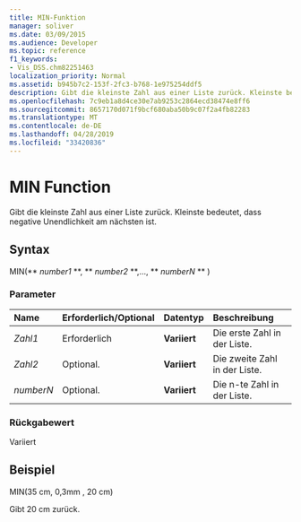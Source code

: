```yaml
---
title: MIN-Funktion
manager: soliver
ms.date: 03/09/2015
ms.audience: Developer
ms.topic: reference
f1_keywords:
- Vis_DSS.chm82251463
localization_priority: Normal
ms.assetid: b945b7c2-153f-2fc3-b768-1e975254ddf5
description: Gibt die kleinste Zahl aus einer Liste zurück. Kleinste bedeutet, dass negative Unendlichkeit am nächsten ist.
ms.openlocfilehash: 7c9eb1a8d4ce30e7ab9253c2864ecd38474e8ff6
ms.sourcegitcommit: 8657170d071f9bcf680aba50b9c07f2a4fb82283
ms.translationtype: MT
ms.contentlocale: de-DE
ms.lasthandoff: 04/28/2019
ms.locfileid: "33420836"
---
```

# <a name="min-function"></a>MIN Function

Gibt die kleinste Zahl aus einer Liste zurück. Kleinste bedeutet, dass negative Unendlichkeit am nächsten ist.
  
## <a name="syntax"></a>Syntax

MIN(** *number1* **, ** *number2* **,..., ** *numberN* ** ) 
  
### <a name="parameters"></a>Parameter

|**Name**|**Erforderlich/Optional**|**Datentyp**|**Beschreibung**|
|:-----|:-----|:-----|:-----|
| _Zahl1_ <br/> |Erforderlich  <br/> |**Variiert** <br/> |Die erste Zahl in der Liste.  <br/> |
| _Zahl2_ <br/> |Optional.  <br/> |**Variiert** <br/> | Die zweite Zahl in der Liste.  <br/> |
| _numberN_ <br/> |Optional.  <br/> |**Variiert** <br/> |Die n-te Zahl in der Liste.  <br/> |
   
### <a name="return-value"></a>Rückgabewert

Variiert
  
## <a name="example"></a>Beispiel

MIN(35 cm, 0,3mm , 20 cm) 
  
Gibt 20 cm zurück. 
  

